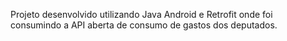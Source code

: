 Projeto desenvolvido utilizando Java Android e Retrofit onde foi consumindo a API aberta de consumo de gastos dos deputados.
